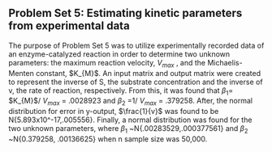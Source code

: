 ## Problem Set 5: Estimating kinetic parameters from experimental data

The purpose of Problem Set 5 was to utilize experimentally recorded data of an enzyme-catalyzed reaction in order to determine two unknown parameters: the maximum reaction velocity, $V_{max}$ , and the Michaelis-Menten constant, $K_{M}\$. An input matrix and output matrix were created to represent the inverse of S, the substrate concentration and the inverse of v, the rate of reaction, respectively. From this, it was found that ${\beta_{1}}$= $K_{M}\$/ $V_{max}$ = .0028923 and ${\beta_{2}}$ =1/ $V_{max}$ = .379258. After, the normal distribution for error in y-output, $\frac{1}{v}$ was found to be N{5.893x10^-17,.005556}. Finally, a normal distribution was found for the two unknown parameters, where ${\beta_{1}}$ ~N\{.00283529,.000377561} and ${\beta_{2}}$ ~N\{0.379258, .00136625} when n sample size was 50,000. 
